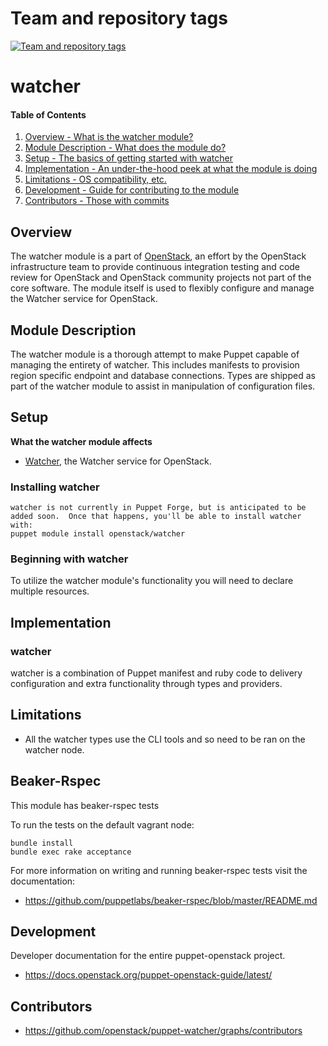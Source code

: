 Team and repository tags
========================

[![Team and repository tags](https://governance.openstack.org/tc/badges/puppet-watcher.svg)](https://governance.openstack.org/tc/reference/tags/index.html)

<!-- Change things from this point on -->

watcher
=======

#### Table of Contents

1. [Overview - What is the watcher module?](#overview)
2. [Module Description - What does the module do?](#module-description)
3. [Setup - The basics of getting started with watcher](#setup)
4. [Implementation - An under-the-hood peek at what the module is doing](#implementation)
5. [Limitations - OS compatibility, etc.](#limitations)
6. [Development - Guide for contributing to the module](#development)
7. [Contributors - Those with commits](#contributors)

Overview
--------

The watcher module is a part of [OpenStack](https://www.openstack.org), an effort by the OpenStack infrastructure team to provide continuous integration testing and code review for OpenStack and OpenStack community projects not part of the core software.  The module itself is used to flexibly configure and manage the Watcher service for OpenStack.

Module Description
------------------

The watcher module is a thorough attempt to make Puppet capable of managing the entirety of watcher.  This includes manifests to provision region specific endpoint and database connections.  Types are shipped as part of the watcher module to assist in manipulation of configuration files.

Setup
-----

**What the watcher module affects**

* [Watcher](https://wiki.openstack.org/wiki/Watcher), the Watcher service for OpenStack.

### Installing watcher

    watcher is not currently in Puppet Forge, but is anticipated to be added soon.  Once that happens, you'll be able to install watcher with:
    puppet module install openstack/watcher

### Beginning with watcher

To utilize the watcher module's functionality you will need to declare multiple resources.

Implementation
--------------

### watcher

watcher is a combination of Puppet manifest and ruby code to delivery configuration and extra functionality through types and providers.

Limitations
------------

* All the watcher types use the CLI tools and so need to be ran on the watcher node.

Beaker-Rspec
------------

This module has beaker-rspec tests

To run the tests on the default vagrant node:

```shell
bundle install
bundle exec rake acceptance
```

For more information on writing and running beaker-rspec tests visit the documentation:

* https://github.com/puppetlabs/beaker-rspec/blob/master/README.md

Development
-----------

Developer documentation for the entire puppet-openstack project.

* https://docs.openstack.org/puppet-openstack-guide/latest/

Contributors
------------

* https://github.com/openstack/puppet-watcher/graphs/contributors

